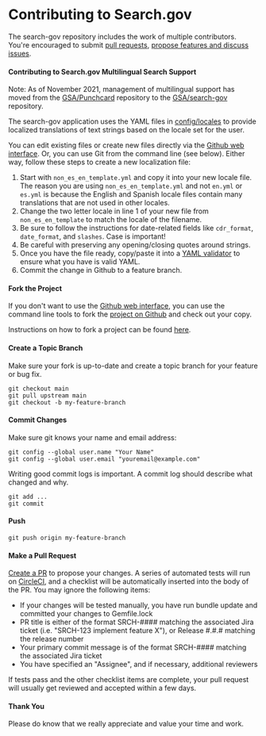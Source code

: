 Contributing to Search.gov
=========================
The search-gov repository includes the work of multiple contributors. You're encouraged to submit [pull requests](https://github.com/GSA/search-gov/pulls), [propose features and discuss issues](https://github.com/GSA/search-gov/issues).

#### Contributing to Search.gov Multilingual Search Support
Note: As of November 2021, management of multilingual support has moved from the [GSA/Punchcard](https://github.com/GSA/punchcard/) repository to the [GSA/search-gov](https://github.com/GSA/search-gov) repository.

The search-gov application uses the YAML files in [config/locales](https://github.com/GSA/search-gov/tree/main/config/locales) to provide localized translations of text strings based on the locale set for the user.

You can edit existing files or create new files directly via the [Github web interface](https://github.com/GSA/search-gov/tree/main/config/locales). Or, you can use Git from the command line (see below). Either way, follow these steps to create a new localization file:

1. Start with `non_es_en_template.yml` and copy it into your new locale file. The reason you are using `non_es_en_template.yml` and not `en.yml` or `es.yml` is because the English and Spanish locale files contain many translations that are not used in other locales.
1. Change the two letter locale in line 1 of your new file from `non_es_en_template` to match the locale of the filename.
1. Be sure to follow the instructions for date-related fields like `cdr_format`, `date_format`, and `slashes`. Case is important!
1. Be careful with preserving any opening/closing quotes around strings.
1. Once you have the file ready, copy/paste it into a [YAML validator](http://www.yamllint.com) to ensure what you have is valid YAML.
1. Commit the change in Github to a feature branch.

#### Fork the Project

If you don't want to use the [Github web interface](https://github.com/GSA/search-gov/tree/main/), you can use the command line tools to fork the [project on Github](https://github.com/GSA/search-gov) and check out your copy.

Instructions on how to fork a project can be found [here](https://docs.github.com/en/get-started/quickstart/fork-a-repo).

#### Create a Topic Branch

Make sure your fork is up-to-date and create a topic branch for your feature or bug fix.

```
git checkout main
git pull upstream main
git checkout -b my-feature-branch
```

#### Commit Changes

Make sure git knows your name and email address:

```
git config --global user.name "Your Name"
git config --global user.email "youremail@example.com"
```

Writing good commit logs is important. A commit log should describe what changed and why.

```
git add ...
git commit
```

#### Push

```
git push origin my-feature-branch
```

#### Make a Pull Request

[Create a PR](https://docs.github.com/en/pull-requests/collaborating-with-pull-requests/proposing-changes-to-your-work-with-pull-requests/creating-a-pull-request-from-a-fork) to propose your changes. A series of automated tests will run on [CircleCI](https://circleci.com/gh/GSA/punchcard), and a checklist will be automatically inserted into the body of the PR. You may ignore the following items:
* If your changes will be tested manually, you have run bundle update and committed your changes to Gemfile.lock
* PR title is either of the format SRCH-#### <description> matching the associated Jira ticket (i.e. "SRCH-123 implement feature X"), or Release #.#.# matching the release number
* Your primary commit message is of the format SRCH-#### <description> matching the associated Jira ticket
* You have specified an "Assignee", and if necessary, additional reviewers

If tests pass and the other checklist items are complete, your pull request will usually get reviewed and accepted within a few days.

#### Thank You

Please do know that we really appreciate and value your time and work.
